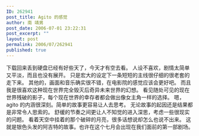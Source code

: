 ```yaml
---
ID: 262941
post_title: Agito 的感觉
author: 南 靖男
post_date: 2006-07-01 23:22:31
post_excerpt: ""
layout: post
permalink: 2006/07/262941
published: true
---
```

下载回来丢到硬盘已经有好些天了，今天才有空去看。
人设不喜欢，剧情太简单又平淡，而且也没有展开。
只是宏大的设定下一条短短的主线很仔细的很老套的走下来。
其他的，画面和音乐确实很不错，在电影院的感觉应该会更好吧。
而且我是很喜欢这种现在世界完全毁灭后奇异未来世界的幻想。
看见随处可见的现在世界残破的影子，每个现在世界的幸存者都会做出像女主角一样的选择。
嗯，agito 的内涵很深刻。简单的故事更容易让人去思考。
无论故事的起因还是结果都是非常令人思索的。
舒缓的节奏之间更让人不知觉的进入深思，考虑一些很现实的问题。
看着天空中挂着的那个破碎的月亮，很多话想说却怎么也说不出来。
这就是银色头发的阿吉特的故事。也许在这个七月会出现在我们面前的第一部剧场。